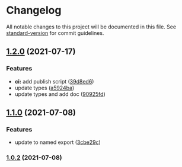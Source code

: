 # Changelog

All notable changes to this project will be documented in this file. See [standard-version](https://github.com/conventional-changelog/standard-version) for commit guidelines.

## [1.2.0](https://github.com/ramchaik/batch-promise/compare/v1.1.0...v1.2.0) (2021-07-17)


### Features

* **ci:** add publish script ([39d8ed6](https://github.com/ramchaik/batch-promise/commit/39d8ed60f9c24fd8038956b4f45ff0088aa91859))
* update types ([a5924ba](https://github.com/ramchaik/batch-promise/commit/a5924ba8bc47c4eef63ef7ae033b12abae1cee0d))
* update types and add doc ([90925fd](https://github.com/ramchaik/batch-promise/commit/90925fd4e960561358ba64e5bc6e055d6b9f0064))

## [1.1.0](https://github.com/ramchaik/batch-promise/compare/v1.0.2...v1.1.0) (2021-07-08)


### Features

* update to named export ([3cbe29c](https://github.com/ramchaik/batch-promise/commit/3cbe29cc5a0eb8a1ea3259f30081e7e11f3228dd))

### [1.0.2](https://github.com/ramchaik/batch-promise/compare/v1.0.1...v1.0.2) (2021-07-08)
